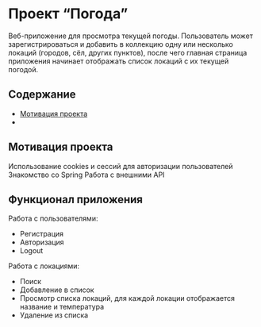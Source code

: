 # Проект “Погода” #
Веб-приложение для просмотра текущей погоды. Пользователь может зарегистрироваться и добавить в коллекцию одну или несколько локаций (городов, сёл, других пунктов), после чего главная страница приложения начинает отображать список локаций с их текущей погодой.

## Содержание
- [Мотивация проекта](#мотивация-проекта)
- 
## Мотивация проекта
Использование cookies и сессий для авторизации пользователей
Знакомство со Spring
Работа с внешними API

## Функционал приложения
Работа с пользователями:
- Регистрация
- Авторизация
- Logout
  
Работа с локациями:
- Поиск
- Добавление в список
- Просмотр списка локаций, для каждой локации отображается название и температура
- Удаление из списка
